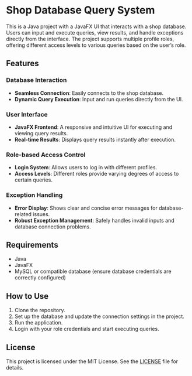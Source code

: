 # Shop Database Query System

This is a Java project with a JavaFX UI that interacts with a shop database. Users can input and execute queries, view results, and handle exceptions directly from the interface. The project supports multiple profile roles, offering different access levels to various queries based on the user’s role.

## Features

### Database Interaction
- **Seamless Connection**: Easily connects to the shop database.
- **Dynamic Query Execution**: Input and run queries directly from the UI.

### User Interface
- **JavaFX Frontend**: A responsive and intuitive UI for executing and viewing query results.
- **Real-time Results**: Displays query results instantly after execution.

### Role-based Access Control
- **Login System**: Allows users to log in with different profiles.
- **Access Levels**: Different roles provide varying degrees of access to certain queries.

### Exception Handling
- **Error Display**: Shows clear and concise error messages for database-related issues.
- **Robust Exception Management**: Safely handles invalid inputs and database connection problems.

## Requirements
- Java 
- JavaFX 
- MySQL or compatible database (ensure database credentials are correctly configured)

## How to Use
1. Clone the repository.
2. Set up the database and update the connection settings in the project.
3. Run the application.
4. Login with your role credentials and start executing queries.


## License
This project is licensed under the MIT License. See the [LICENSE](LICENSE) file for details.

